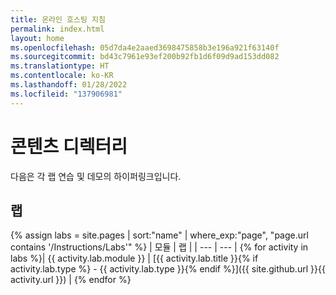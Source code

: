 ```yaml
---
title: 온라인 호스팅 지침
permalink: index.html
layout: home
ms.openlocfilehash: 05d7da4e2aaed3698475858b3e196a921f63140f
ms.sourcegitcommit: bd43c7961e93ef200b92fb1d6f09d9ad153dd082
ms.translationtype: HT
ms.contentlocale: ko-KR
ms.lasthandoff: 01/28/2022
ms.locfileid: "137906981"
---
```

# <a name="content-directory"></a>콘텐츠 디렉터리

다음은 각 랩 연습 및 데모의 하이퍼링크입니다.

## <a name="labs"></a>랩

{% assign labs = site.pages | sort:"name" | where_exp:"page", "page.url contains '/Instructions/Labs'" %}
| 모듈 | 랩 |
| --- | --- | 
{% for activity in labs  %}| {{ activity.lab.module }} | [{{ activity.lab.title }}{% if activity.lab.type %} - {{ activity.lab.type }}{% endif %}]({{ site.github.url }}{{ activity.url }}) |
{% endfor %}

